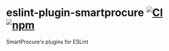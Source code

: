 # eslint-plugin-smartprocure [![CI][ci-image]][ci-url] [![npm][npm-image]][npm-url]

[ci-image]: https://github.com/smartprocure/eslint-plugin-smartprocure/actions/workflows/push-master.yaml/badge.svg
[ci-url]: https://github.com/smartprocure/eslint-plugin-smartprocure/actions/workflows/push-master.yaml
[npm-image]: https://img.shields.io/npm/v/eslint-plugin-smartprocure.svg
[npm-url]: https://npmjs.org/package/eslint-plugin-smartprocure

SmartProcure's plugins for ESLint
